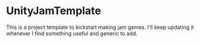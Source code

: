 # UnityJamTemplate
This is a project template to kickstart making jam games. I'll keep updating it whenever I find something useful and generic to add.
